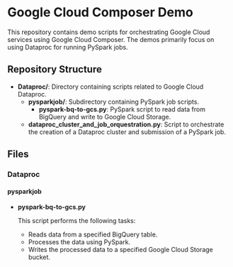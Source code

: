 # Google Cloud Composer Demo

This repository contains demo scripts for orchestrating Google Cloud services using Google Cloud Composer. The demos primarily focus on using Dataproc for running PySpark jobs.

## Repository Structure

- **Dataproc/**: Directory containing scripts related to Google Cloud Dataproc.
  - **pysparkjob/**: Subdirectory containing PySpark job scripts.
    - **pyspark-bq-to-gcs.py**: PySpark script to read data from BigQuery and write to Google Cloud Storage.
  - **dataproc_cluster_and_job_orquestration.py**: Script to orchestrate the creation of a Dataproc cluster and submission of a PySpark job.

## Files

### Dataproc

#### pysparkjob

- **pyspark-bq-to-gcs.py**

  This script performs the following tasks:
  - Reads data from a specified BigQuery table.
  - Processes the data using PySpark.
  - Writes the processed data to a specified Google Cloud Storage bucket.
